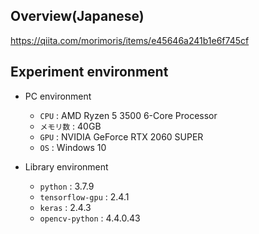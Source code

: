## Overview(Japanese)

https://qiita.com/morimoris/items/e45646a241b1e6f745cf

## Experiment environment

- PC environment
  - `CPU` : AMD Ryzen 5 3500 6-Core Processor
  - `メモリ数` : 40GB
  - `GPU` : NVIDIA GeForce RTX 2060 SUPER
  - `OS` : Windows 10
  
- Library environment
  - `python` : 3.7.9
  - `tensorflow-gpu` : 2.4.1
  - `keras` : 2.4.3
  - `opencv-python` : 4.4.0.43
